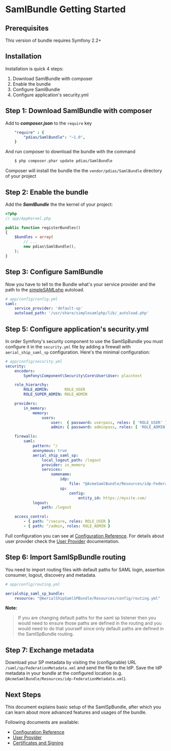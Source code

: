# SamlBundle Getting Started #

Prerequisites
-------------

This version of bundle requires Symfony 2.2+


Installation
------------

Installation is quick 4 steps:

1. Download SamlBundle with composer
2. Enable the bundle
3. Configure SamlBundle
4. Configure application's security.yml



Step 1: Download SamlBundle with composer
-------------------------------------------

Add to ***composer.json*** to the `require` key

``` yml
    "require" : {
        "pdias/SamlBundle": "~1.0",
    }
```


And run composer to download the bundle with the command

``` bash
    $ php composer.phar update pdias/SamlBundle
```

Composer will install the bundle the the `vendor/pdias/SamlBundle` directory of your project


Step 2: Enable the bundle
-------------------------

Add the ***SamlBundle*** the the kernel of your project:

``` php
<?php
// app/AppKernel.php

public function registerBundles()
{
    $bundles = array(
        // ...
        new pdias\SamlBundle(),
    );
}
```


Step 3: Configure SamlBundle
----------------------------

Now you have to tell to the Bundle what's your service provider and the path to the [simpleSAMLphp](https://simplesamlphp.org/ "simpleSAMLphp Web Page") autoload.

``` yaml
# app/config/config.yml
saml:
    service_provider: 'default-sp'
    autoload_path: '/usr/share/simplesamlphp/lib/_autoload.php'
```


Step 5: Configure application's security.yml
--------------------------------------------

In order Symfony's security component to use the SamlSpBundle you must configure it in the `security.yml` file by
adding a firewall with `aerial_ship_saml_sp` configuration. Here's the minimal configuration:

``` yaml
# app/config/security.yml
security:
    encoders:
        Symfony\Component\Security\Core\User\User: plaintext

    role_hierarchy:
        ROLE_ADMIN:       ROLE_USER
        ROLE_SUPER_ADMIN: ROLE_ADMIN

    providers:
        in_memory:
            memory:
                users:
                    user:  { password: userpass, roles: [ 'ROLE_USER' ] }
                    admin: { password: adminpass, roles: [ 'ROLE_ADMIN' ] }

    firewalls:
        saml:
            pattern: ^/
            anonymous: true
            aerial_ship_saml_sp:
                local_logout_path: /logout
                provider: in_memory
                services:
                    somename:
                        idp:
                            file: "@AcmeSamlBundle/Resources/idp-FederationMetadata.xml"
                        sp:
                            config:
                                entity_id: https://mysite.com/
            logout:
                path: /logout

    access_control:
        - { path: ^/secure, roles: ROLE_USER }
        - { path: ^/admin, roles: ROLE_ADMIN }
```

Full configuration you can see at [Configuration Reference](configuration.md).
For details about user provider check the [User Provider](user_provider.md) documentation.


Step 6: Import SamlSpBundle routing
-----------------------------------

You need to import routing files with default paths for SAML login, assertion consumer, logout, discovery and metadata.

``` yml
# app/config/routing.yml

aerialship_saml_sp_bundle:
    resource: "@AerialShipSamlSPBundle/Resources/config/routing.yml"

```

**Note:**

> If you are changing default paths for the saml sp listener then you would need to ensure those paths
> are defined in the routing and you would need to do that yourself since only default paths are defined
> in the SamlSpBundle routing.


Step 7: Exchange metadata
-------------------------

Download your SP metadata by visiting the (configurable) URL `/saml/sp/FederationMetadata.xml` and send the file to the IdP. Save the IdP metadata in your bundle at the configured location (e.g. `@AcmeSamlBundle/Resources/idp-FederationMetadata.xml`).


Next Steps
----------

This document explains basic setup of the SamlSpBundle, after which you can learn about more advanced features
and usages of the bundle.

Following documents are available:

* [Configuration Reference](configuration.md)
* [User Provider](user_provider.md)
* [Certificates and Signing](signing_and_certificates.md)
